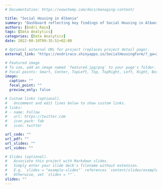 ```yaml
---
# Documentation: https://wowchemy.com/docs/managing-content/

title: "Social Housing in Albania"
summary: "Dashboard reflecting key findings of Social Housing in Albania study conducted by UNDP"
authors: [Endri Raco]
tags: [Data Analytics]
categories: [Data Analytics]
date: 2022-08-10T09:35:51+02:00

# Optional external URL for project (replaces project detail page).
external_link: "https://endriraco.shinyapps.io/SocialHousingForm/?_ga=2.52714794.367594294.1660033370-405543965.1659781086"

# Featured image
# To use, add an image named `featured.jpg/png` to your page's folder.
# Focal points: Smart, Center, TopLeft, Top, TopRight, Left, Right, BottomLeft, Bottom, BottomRight.
image:
  caption: ""
  focal_point: ""
  preview_only: false

# Custom links (optional).
#   Uncomment and edit lines below to show custom links.
# links:
# - name: Follow
#   url: https://twitter.com
#   icon_pack: fab
#   icon: twitter

url_code: ""
url_pdf: ""
url_slides: ""
url_video: ""

# Slides (optional).
#   Associate this project with Markdown slides.
#   Simply enter your slide deck's filename without extension.
#   E.g. `slides = "example-slides"` references `content/slides/example-slides.md`.
#   Otherwise, set `slides = ""`.
slides: ""
---
```

